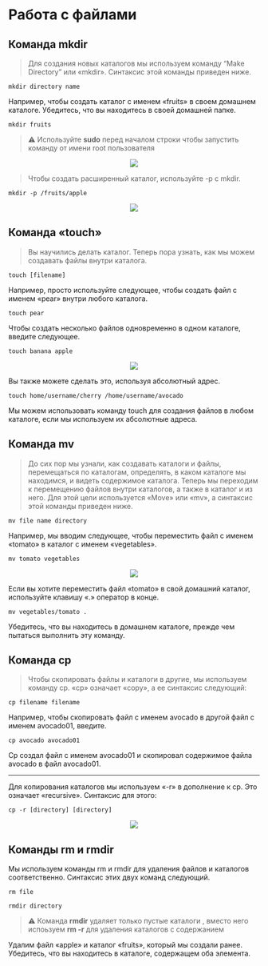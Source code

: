 # Работа с файлами
## Команда mkdir

> Для создания новых каталогов мы используем команду “Make Directory” или «mkdir». Синтаксис этой команды приведен ниже.
```
mkdir directory name
```
Например, чтобы создать каталог с именем «fruits» в своем домашнем каталоге. Убедитесь, что вы находитесь в своей домашней папке.
```
mkdir fruits
```
> :warning: Используйте **sudo** перед началом строки чтобы запустить команду от имени root пользователя
<p align="center">
<img src="https://media.giphy.com/media/0dMMDeMzIjZFqHxLW8/giphy.gif">
</p>

> Чтобы создать расширенный каталог, используйте -p с mkdir.
```
mkdir -p /fruits/apple
```
<p align="center">
<img src="https://media.giphy.com/media/NgMVWiuO7vFdgQWpkS/giphy.gif">
</p>

## Команда «touch»
> Вы научились делать каталог. Теперь пора узнать, как мы можем создавать файлы внутри каталога. 
```
touch [filename]
```
Например, просто используйте следующее, чтобы создать файл с именем «pear» внутри любого каталога.
```
touch pear
```

Чтобы создать несколько файлов одновременно в одном каталоге, введите следующее.
```
touch banana apple
```
<p align="center">
<img src="https://media.giphy.com/media/tfm3RmOXMuE8EAYaH1/giphy.gif">
</p>

Вы также можете сделать это, используя абсолютный адрес.
```
touch home/username/cherry /home/username/avocado
```
Мы можем использовать команду touch для создания файлов в любом каталоге, если мы используем их абсолютные адреса.
## Команда mv
> До сих пор мы узнали, как создавать каталоги и файлы, перемещаться по каталогам, определять, в каком каталоге мы находимся, и видеть содержимое каталога. Теперь мы переходим к перемещению файлов внутри каталогов, а также в каталог и из него. Для этой цели используется «Move» или «mv», а синтаксис этой команды приведен ниже.
```
mv file name directory
```
Например, мы вводим следующее, чтобы переместить файл с именем «tomato» в каталог с именем «vegetables».
```
mv tomato vegetables
```
<p align="center">
<img src="https://media.giphy.com/media/qD4uFkofexSEXSlpI2/giphy.gif">
</p>

Если вы хотите переместить файл «tomato» в свой домашний каталог, используйте клавишу «.» оператор в конце.
```
mv vegetables/tomato .
```
Убедитесь, что вы находитесь в домашнем каталоге, прежде чем пытаться выполнить эту команду.
## Команда cp
> Чтобы скопировать файлы и каталоги в другие, мы используем команду cp. «cp» означает «copy», а ее синтаксис следующий:
```
cp filename filename
```
Например, чтобы скопировать файл с именем avocado в другой файл с именем avocado01, введите.
```
cp avocado avocado01
```
Cp создал файл с именем avocado01 и скопировал содержимое файла avocado в файл avocado01.
___
Для копирования каталогов мы используем «-r» в дополнение к cp. Это означает «recursive». Синтаксис для этого:
```
cp -r [directory] [directory]
```
<p align="center">
<img src="https://media.giphy.com/media/RFqfEmZy4L35pNq6Ns/giphy.gif">
</p>

## Команды rm и rmdir
Мы используем команды rm и rmdir для удаления файлов и каталогов соответственно. Синтаксис этих двух команд следующий.
```
rm file
```
```
rmdir directory
```
> :warning: Команда **rmdir** удаляет только пустые каталоги , вместо него испоьзуем **rm -r** для удаления каталогов с содержанием

Удалим файл «apple» и каталог «fruits», который мы создали ранее. Убедитесь, что вы находитесь в каталоге, содержащем оба элемента.
